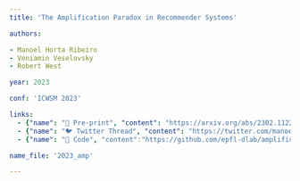 ```yaml
---
title: 'The Amplification Paradox in Recommender Systems'

authors:

- Manoel Horta Ribeiro
- Veniamin Veselovsky
- Robert West

year: 2023

conf: 'ICWSM 2023'

links:
  - {"name": "📄 Pre-print", "content": "https://arxiv.org/abs/2302.11225"}
  - {"name": "🐦 Twitter Thread", "content": "https://twitter.com/manoelribeiro/status/1628783809729646596"}
  - {"name": "🔗️ Code", "content":"https://github.com/epfl-dlab/amplification_paradox"}

name_file: '2023_amp'

---
```

